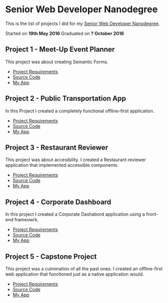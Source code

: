 # Senior Web Developer Nanodegree 

This is the list of projects I did for my [Senior Web Developer Nanodegree](https://www.udacity.com/course/senior-web-developer-nanodegree--nd802).

Started on **19th May 2016**
Graduated on **? October 2016**


## Project 1 - Meet-Up Event Planner

This project was about creating Semantic Forms.

- [Project Requirements](https://github.com/ireade/meetup-event-planner#requirements)
- [Source Code](https://github.com/ireade/meetup-event-planner)
- [My App](http://ireade.github.io/meetup-event-planner/dest/)


## Project 2 - Public Transportation App

In this Project I created a completely functional offline-first application.

- [Project Requirements](https://github.com/ireade/public-transportation-app#project-brief)
- [Source Code](https://github.com/ireade/public-transportation-app)
- [My App](https://ireade.github.io/public-transportation-app/)


## Project 3 - Restaurant Reviewer

This project was about accesibility. I created a Restaurant reviewer application that implemented accessible components.

- [Project Requirements](https://github.com/ireade/restaurant-reviewer#project-brief)
- [Source Code](https://github.com/ireade/restaurant-reviewer)
- [My App](https://ireade.github.io/restaurant-reviewer/)


## Project 4 - Corporate Dashboard

In this project I created a Corporate Dashabord application using a front-end frameowrk.

- [Project Requirements](https://github.com/ireade/corporate-dashboard#project-brief)
- [Source Code](https://github.com/ireade/corporate-dashboard)
- [My App](http://ireade.github.io/corporate-dashboard)


## Project 5 - Capstone Project

This project was a culmination of all the past ones. I created an offline-first web application that functioned just as a native application would.

- [Project Requirements](https://github.com/ireade/capstone-project#project-description)
- [Source Code](https://github.com/ireade/capstone-project)
- [My App](https://app.bitsofco.de/)
